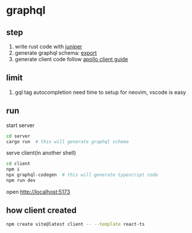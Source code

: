 # graphql

## step

1. write rust code with [juniper](https://github.com/graphql-rust/juniper)
2. generate graphql schema: [export](https://graphql-rust.github.io/juniper/schema/index.html#export)
3. generate client code follow [apollo client guide](https://www.apollographql.com/docs/react/get-started/)

## limit

1. gql tag autocompletion need time to setup for neovim, vscode is easy

## run

start server

```sh
cd server
cargo run  # this will generate graphql schema
```

serve client(in another shell)

```sh
cd client
npm i
npx graphql-codegen  # this will generate typescript code
npm run dev
```

open <http://localhost:5173>


## how client created

```sh
npm create vite@latest client -- --template react-ts
```

